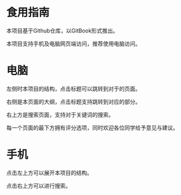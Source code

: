 # 食用指南

本项目基于Github仓库，以GitBook形式推出。

本项目支持手机及电脑网页端访问，推荐使用电脑访问。

# 电脑

左侧时本项目的结构，点击标题可以跳转到对于的页面。

右侧是本页面的大纲，点击标题支持跳转到对应的部分。

右上方是搜索页面，支持对于关键词的搜索。

每一个页面的最下方拥有评分选项，同时欢迎各位同学给予意见与建议。

# 手机

点击左上方可以展开本项目的结构。

点击右上方可以进行搜索。


